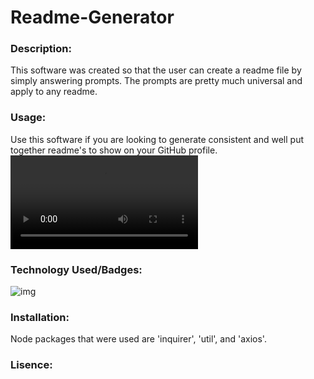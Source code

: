 # Readme-Generator

### Description: 
This software was created so that the user can create a readme file by simply answering prompts. The prompts are pretty much universal and apply to any readme.

### Usage:
Use this software if you are looking to generate consistent and well put together readme's to show on your GitHub profile. 
![](screencapture.mov)

### Technology Used/Badges: 
![img](https://img.shields.io/badge/node.js-tech-red)

### Installation: 
Node packages that were used are 'inquirer', 'util', and 'axios'.

### Lisence: 

